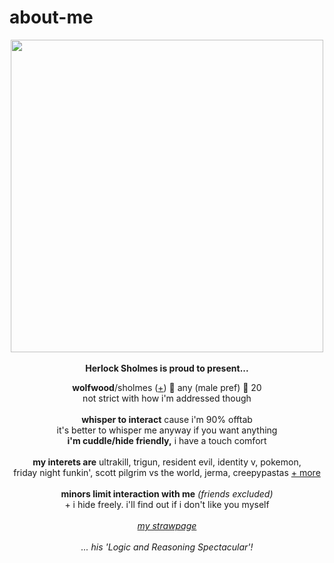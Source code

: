 # about-me
<p align="center">
  <img src="https://i.imgur.com/J89ELna.png" width="500px">
  <br><br><b>Herlock Sholmes is proud to present...</b>
  </p>
<p align="center">
  <b>wolfwood</b>/sholmes (<a href="https://en.pronouns.page/@vashwood-">+</a>) 🌙 any (male pref) 🌙 20
  <br>not strict with how i'm addressed though
  <br><br>
<b>whisper to interact</b> cause i'm 90% offtab
<br>it's better to whisper me anyway if you want anything
<br><b>i'm cuddle/hide friendly,</b> i have a touch comfort
<br><br>
<b>my interets are</b>
ultrakill, trigun, resident evil, identity v, pokemon,
<br>friday night funkin', scott pilgrim vs the world, jerma, creepypastas <a href="https://sntry.cc/picoschoolx">+ more</a>
<br><br><b>minors limit interaction with me</b> <i>(friends excluded)</i>
<br>+ i hide freely. i'll find out if i don't like you myself
<br><br><i><a href="https://mindflayer.straw.page">my strawpage</a></i>
<br>
<br><i>... his 'Logic and Reasoning Spectacular'!</i>
</p>

